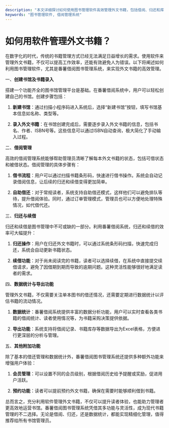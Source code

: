 ```yaml
---
description: "本文详细探讨如何使用图书管理软件高效管理外文书籍，包括借阅、归还和库存管理等功能。"
keywords: "图书管理软件, 借阅管理系统"
---
```

# 如何用软件管理外文书籍？

在数字化的时代，传统的书籍管理方式已经无法满足日益增长的需求。使用软件来管理外文书籍，不仅可以提高工作效率，还能有效避免人为错误。以下将阐述如何利用图书管理软件，尤其是番薯借阅图书管理系统，来实现外文书籍的高效管理。

一、**创建书馆及书籍录入**

搭建一个功能齐全的图书馆管理平台是基础。在番薯借阅系统中，用户可以轻松创建自己的书馆。创建步骤包括：

1. **新建书馆**：通过扫描小程序码进入系统后，选择“新建书馆”按钮，填写书馆基本信息如名称、类型等。
   
2. **录入外文书籍**：在书馆创建完成后，需要逐步录入外文书籍的信息，包括书名、作者、ISBN号等。这些信息可以通过ISBN自动查询，极大简化了手动输入过程。

二、**借阅管理**

高效的借阅管理系统能够帮助管理员清晰了解每本外文书籍的状态，包括可借状态和被借状态。借阅管理的具体步骤有：

1. **借书流程**：用户可以通过扫描书籍条形码，快速进行借书操作。系统会自动记录借阅信息，让后续的归还和续借变得更加简单。

2. **自助借还**：对于常规读者，系统支持自助借还模式，这样他们可以避免排队等待，提升借阅体验。同时，通过订单管理模式，管理员也可以方便地处理特殊情况，如代借代还。

三、**归还与续借**

归还和续借是图书管理中不可或缺的一部分。利用番薯借阅系统，归还和续借的效率可大幅提升：

1. **归还操作**：用户在归还外文书籍时，可以通过系统条形码扫描，快速完成归还，系统会自动更新书籍状态。

2. **续借功能**：对于尚未阅读完的书籍，读者可以选择续借，在系统中直接提交续借请求，避免了因借期到期而导致的逾期问题。这种灵活性能够很好地满足读者的需求。

四、**数据统计与导出功能**

管理外文书籍，不仅需要关注单本图书的借还情况，还需要定期进行数据统计以评估书籍的流动情况。

1. **数据统计**：番薯借阅系统提供丰富的数据分析功能，用户可以实时查看各类书籍的借阅统计、读者使用情况等，为书籍采购决策提供依据。

2. **导出功能**：系统支持将借阅记录、书籍库存等数据导出为Excel表格，方便进行更深层的分析与管理。

五、**其他附加功能**

除了基本的借还管理和数据统计外，番薯借阅图书管理系统还提供多种额外功能来增强用户体验：

1. **会员管理**：可以设置不同的会员级别，根据借阅历史给予提醒或奖励，促进用户活跃。

2. **预约功能**：读者可以提前预约外文书籍，确保在需要时能够顺利借到书籍。

总而言之，充分利用软件管理外文书籍，不仅可以提升读者体验，也能助力管理者更高效地运营书馆。番薯借阅图书管理系统凭借其多功能与灵活性，成为现代书籍管理的不二选择。无论是借阅、归还，还是数据统计，都能实现精细化管理，值得推荐给所有书馆管理员。
